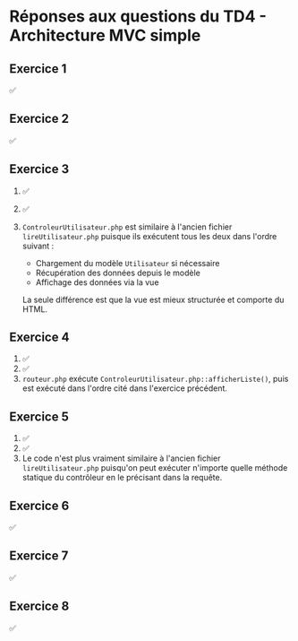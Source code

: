 # Réponses aux questions du TD4 - Architecture MVC simple

## Exercice 1
✅

## Exercice 2
✅

## Exercice 3
1. ✅
2. ✅
3. `ControleurUtilisateur.php` est similaire à l'ancien fichier `lireUtilisateur.php` puisque ils exécutent tous les deux dans l'ordre suivant :
    - Chargement du modèle `Utilisateur` si nécessaire
    - Récupération des données depuis le modèle
    - Affichage des données via la vue

   La seule différence est que la vue est mieux structurée et comporte du HTML.

## Exercice 4
1. ✅
2. ✅
3. `routeur.php` exécute `ControleurUtilisateur.php::afficherListe()`, puis est exécuté dans l'ordre cité dans l'exercice précédent.

## Exercice 5
1. ✅
2. ✅
3. Le code n'est plus vraiment similaire à l'ancien fichier `lireUtilisateur.php` puisqu'on peut exécuter n'importe quelle méthode statique du contrôleur en le précisant dans la requête.

## Exercice 6
✅

## Exercice 7
✅

## Exercice 8
✅
